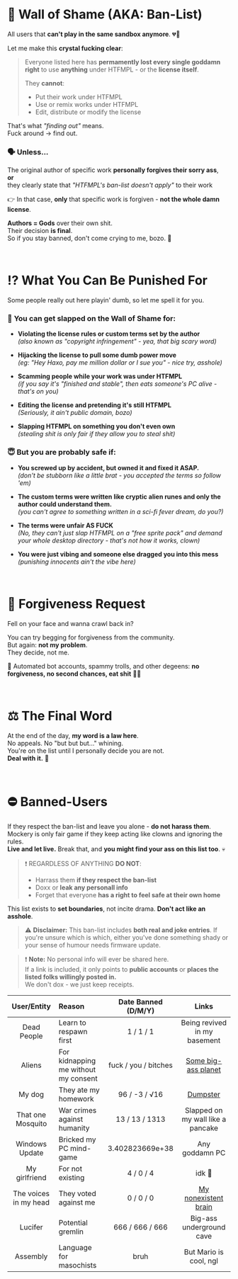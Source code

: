 # 🧱 Wall of Shame (AKA: Ban-List)
All users that **can't play in the same sandbox anymore**. 💔🥀

Let me make this **crystal fucking clear**: <br>
> Everyone listed here has **permamently lost every single goddamn right** to use **anything** under HTFMPL - or the **license itself**.
> 
> They **cannot**:
> - Put their work under HTFMPL
> - Use or remix works under HTFMPL
> - Edit, distribute or modify the license

That's what *"finding out"* means. <br>
Fuck around -> find out.

### 🗣️ **Unless...**
The original author of specific work **personally forgives their sorry ass**, <br>
**or** <br>
they clearly state that *"HTFMPL's ban-list doesn't apply"* to their work <br>

👉 In that case, **only** that specific work is forgiven - **not the whole damn license**.

**Authors = Gods** over their own shit. <br>
Their decision **is final**. <br>
So if you stay banned, don't come crying to me, bozo. 🤡

<br>

# ⁉️ What You Can Be Punished For
Some people really out here playin' dumb, so let me spell it for you.<br>
### 🚨 **You can get slapped on the Wall of Shame for:**
- **Violating the license rules or custom terms set by the author** <br>
*(also known as *"copyright infringement"* - yea, that big scary word)*

- **Hijacking the license to pull some dumb power move** <br>
*(eg: "Hey Haxo, pay me million dollar or I sue you" - nice try, asshole)*
- **Scamming people while your work was under HTFMPL** <br>
*(if you say it's "finished and stable", then eats someone's PC alive - that's on you)*

- **Editing the license and pretending it's still HTFMPL** <br>
*(Seriously, it ain't public domain, bozo)*

- **Slapping HTFMPL on something you don't even own** <br>
*(stealing shit is only fair if they allow you to steal shit)*

### 😇 **But you are probably safe if**:
- **You screwed up by accident, but owned it and fixed it ASAP.** <br>
*(don't be stubborn like a little brat - you accepted the terms so follow 'em)*

- **The custom terms were written like cryptic alien runes and only the author could understand them.** <br>
*(you can't agree to something written in a sci-fi fever dream, do you?)*

- **The terms were unfair AS FUCK** <br>
*(No, they can't just slap HTFMPL on a "free sprite pack" and demand your whole desktop directory - that's not how it works, clown)*

- **You were just vibing and someone else dragged you into this mess** <br>
*(punishing innocents ain't the vibe here)*

<br>

# 💬 Forgiveness Request
Fell on your face and wanna crawl back in?

You can try begging for forgiveness from the community. <br>
But again: **not my problem**. <br>
They decide, not me.

🛑 Automated bot accounts, spammy trolls, and other degeens: **no forgiveness, no second chances, eat shit** 🤖🖕

<br>

# ⚖️ The Final Word
At the end of the day, **my word is a law here**. <br>
No appeals. No "but but but..." whining. <br>
You're on the list until I personally decide you are not. <br>
**Deal with it.** 👑

<br>

# ⛔ Banned-Users
If they respect the ban-list and leave you alone - **do not harass them**. <br>
Mockery is only fair game if they keep acting like clowns and ignoring the rules. <br>
**Live and let live.** Break that, and **you might find your ass on this list too**. 💀

> ❗ REGARDLESS OF ANYTHING **DO NOT**:
> - Harrass them **if they respect the ban-list**
> - Doxx or **leak any personall info**
> - Forget that everyone **has a right to feel safe at their own home**

This list exists to **set boundaries**, not incite drama. **Don't act like an asshole**.

> ⚠️ **Disclaimer:** This ban-list includes **both real and joke entries**. If you're unsure which is which, either you've done something shady or your sense of humour needs firmware update.

> ❗ **Note:** No personal info will ever be shared here. <br>
> If a link is included, it only points to **public accounts** or **places the listed folks willingly posted in.** <br>
> We don't dox - we just keep receipts.

| User/Entity | Reason | Date Banned (D/M/Y) | Links |
|:-:|:-|:-:|:-:|
| Dead People | Learn to respawn first | 1 / 1 / 1 | Being revived in my basement
| Aliens |  For kidnapping me without my consent | fuck / you / bitches | [Some big-ass planet](https://www.youtube.com/watch?v=LvKQR94rY6s) |
| My dog | They ate my homework | 96 / -3 / √16 | [Dumpster](https://encrypted-tbn0.gstatic.com/images?q=tbn:ANd9GcRcQWfVAd61dzopHs-RHw6knTYFOB8U5zcTAA&s) |
| That one Mosquito | War crimes against humanity | 13 / 13 / 1313 | Slapped on my wall like a pancake |
| Windows Update | Bricked my PC mind-game | 3.402823669e+38 | Any goddamn PC |
| My girlfriend | For not existing | 4 / 0 / 4 | idk 🥀 |
| The voices in my head | They voted against me | 0 / 0 / 0 | [My nonexistent brain](https://www.youtube.com/watch?v=I8Rg1BjpzWc&list=PLAeECSztO8s6XijX3WdgUGgVpPaVwEmYL&index=2) |
| Lucifer | Potential gremlin | 666 / 666 / 666 | Big-ass underground cave |
| Assembly | Language for masochists | bruh | But Mario is cool, ngl |